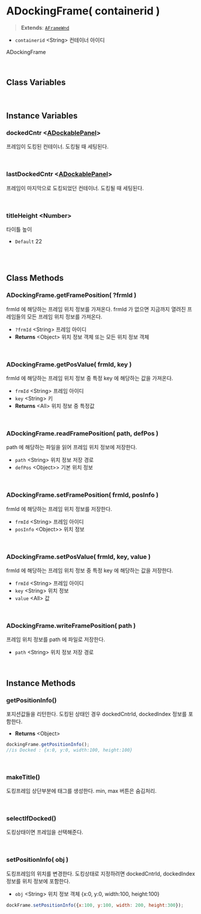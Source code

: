 # ADockingFrame( containerid )
> **Extends**: [`AFrameWnd`](./AFrameWnd.md)

* `containerid` \<String> 컨테이너 아이디

ADockingFrame

<br/>

## Class Variables

<br/>

## Instance Variables

### dockedCntr \<[ADockablePanel](./ADockablePanel.md)>

프레임이 도킹된 컨테이너. 도킹될 때 세팅된다.

<br/>

### lastDockedCntr \<[ADockablePanel](./ADockablePanel.md)>

프레임이 마지막으로 도킹되었던 컨테이너. 도킹될 때 세팅된다.

<br/>

### titleHeight \<Number>

타이틀 높이

* `Default` 22

<br/>
<br/>

## Class Methods

### ADockingFrame.getFramePosition( ?frmId )

frmId 에 해당하는 프레임 위치 정보를 가져온다. frmId 가 없으면 지금까지 열려진 프레임들의 모든 프레임 위치 정보를 가져온다.  

* `?frmId` \<String> 프레임 아이디
* **Returns** \<Object> 위치 정보 객체 또는 모든 위치 정보 객체

<br/>

### ADockingFrame.getPosValue( frmId, key )

frmId 에 해당하는 프레임 위치 정보 중 특정 key 에 해당하는 값을 가져온다.

* `frmId` \<String> 프레임 아이디
* `key` \<String> 키
* **Returns** \<All> 위치 정보 중 특정값 

<br/>

### ADockingFrame.readFramePosition( path, defPos )

path 에 해당하는 파일을 읽어 프레임 위치 정보에 저장한다.

* `path` \<String> 위치 정보 저장 경로
* `defPos` \<Object>> 기본 위치 정보

<br/>

### ADockingFrame.setFramePosition( frmId, posInfo )

frmId 에 해당하는 프레임 위치 정보를 저장한다.

* `frmId` \<String> 프레임 아이디
* `posInfo` \<Object>> 위치 정보

<br/>

### ADockingFrame.setPosValue( frmId, key, value )

frmId 에 해당하는 프레임 위치 정보 중 특정 key 에 해당하는 값을 저장한다.

* `frmId` \<String> 프레임 아이디
* `key` \<String> 위치 정보
* `value` \<All> 값

<br/>

### ADockingFrame.writeFramePosition( path )

프레임 위치 정보를 path 에 파일로 저장한다.

* `path` \<String> 위치 정보 저장 경로

<br/>

## Instance Methods

### getPositionInfo()

포지션값들을 리턴한다. 도킹된 상태인 경우 dockedCntrId, dockedIndex 정보를 포함한다.

* **Returns** \<Object>

```js
dockingFrame.getPositionInfo();
//is Docked : {x:0, y:0, width:100, height:100}
```

<br/>

### makeTitle()

도킹프레임 상단부분에 태그를 생성한다. min, max 버튼은 숨김처리.

<br/>

### selectIfDocked()

도킹상태이면 프레임을 선택해준다.

<br/>

### setPositionInfo( obj )

도킹프레임의 위치를 변경한다. 도킹상태로 지정하려면 dockedCntrId, dockedIndex 정보를 위치 정보에 포함한다.

* `obj` \<String> 위치 정보 객체 {x:0, y:0, width:100, height:100}

```js
dockFrame.setPositionInfo({x:100, y:100, width: 200, height:300});
```

<br/>
